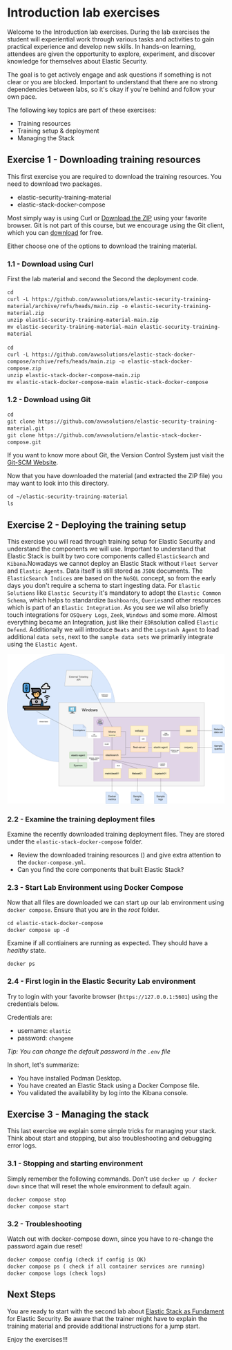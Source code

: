# Introduction lab exercises

Welcome to the Introduction lab exercises. During the lab exercises the student will experiential work through various tasks and activities to gain practical experience and develop new skills. In hands-on learning, attendees are given the opportunity to explore, experiment, and discover knowledge for themselves about Elastic Security.

The goal is to  get actively engage and ask questions if something is not clear or you are blocked. Important to understand that there are no strong dependencies between labs, so it's okay if you're behind and follow your own pace.

The following key topics are part of these exercises:

- Training resources
- Training setup & deployment
- Managing the Stack

## Exercise 1 - Downloading training resources

This first exercise you are required to download the training resources. You need to download two packages.

- elastic-security-training-material
- elastic-stack-docker-compose

Most simply way is using Curl or [Download the ZIP](https://github.com/avwsolutions/elastic-security-training-material/archive/refs/heads/main.zip) using your favorite browser. Git is not part of this course, but we encourage using the Git client, which you can [download](https://git-scm.com/downloads/guis) for free.

Either choose one of the options to download the training material.

### 1.1 - Download using Curl

First the lab material and second the Second the deployment code.

```
cd
curl -L https://github.com/avwsolutions/elastic-security-training-material/archive/refs/heads/main.zip -o elastic-security-training-material.zip
unzip elastic-security-training-material-main.zip
mv elastic-security-training-material-main elastic-security-training-material

cd
curl -L https://github.com/avwsolutions/elastic-stack-docker-compose/archive/refs/heads/main.zip -o elastic-stack-docker-compose.zip
unzip elastic-stack-docker-compose-main.zip
mv elastic-stack-docker-compose-main elastic-stack-docker-compose
```

### 1.2 - Download using Git

```
cd
git clone https://github.com/avwsolutions/elastic-security-training-material.git
git clone https://github.com/avwsolutions/elastic-stack-docker-compose.git
```

If you want to know more about Git, the Version Control System just visit the [Git-SCM Website](https://git-scm.com/).

Now that you have downloaded the material (and extracted the ZIP file) you may want to look into this directory.

```
cd ~/elastic-security-training-material
ls
```
## Exercise 2 - Deploying the training setup

This exercise you will read through training setup for Elastic Security and understand the components we will use. Important to understand that Elastic Stack is built by two core components called `ElasticSearch` and `Kibana`.Nowadays we cannot deploy an Elastic Stack without `Fleet Server` and `Elastic Agents`. Data itself is still stored as `JSON` documents. The `ElasticSearch Indices` are based on the `NoSQL` concept, so from the early days you don't require a schema to start ingesting data. For `Elastic Solutions` like `Elastic Security` it's mandatory to adopt the `Elastic Common Schema`, which helps to standardize `Dashboards`, `Queries`and other resources which is part of an `Elastic Integration`. As you see we wil also briefly touch integrations for `OSQuery Logs`, `Zeek`, `Windows` and some more. Almost everything became an Integration, just like their `EDR`solution called `Elastic Defend`. Additionally we will introduce `Beats` and the `Logstash Agent` to load additional `data sets`, next to the `sample data sets` we primarily integrate using the `Elastic Agent`.

<img src="https://github.com/avwsolutions/elastic-security-training-material/blob/main/labs/01-introduction/content/training-setup.png?raw=true" alt="training-setup">

### 2.2 - Examine the training deployment files

Examine the recently downloaded training deployment files. They are stored under the `elastic-stack-docker-compose` folder.
- Review the downloaded training resources () and give extra attention to the `docker-compose.yml`.
- Can you find the core components that built Elastic Stack?

### 2.3 - Start Lab Environment using Docker Compose

Now that all  files are downloaded we can start up our lab environment using `docker compose`.
Ensure that you are in the *root* folder.

```
cd elastic-stack-docker-compose
docker compose up -d
```
Examine if all contiainers are running as expected. They should have a *healthy* state.

```
docker ps
```

### 2.4 - First login in the Elastic Security Lab environment

Try to login with your favorite browser (`https://127.0.0.1:5601`) using the credentials below.

Credentials are:
- username: `elastic`
- password: `changeme`

*Tip: You can change the default password in the `.env` file*

In short, let's summarize:
- You have installed Podman Desktop.
- You have created an Elastic Stack using a Docker Compose file.
- You validated the availability by log into the Kibana console.

## Exercise 3 - Managing the stack

This last exercise we explain some simple tricks for managing your stack. Think about start and stopping, but also troubleshooting and debugging error logs.

### 3.1 - Stopping and starting environment

Simply remember the following commands. Don't use `docker up / docker down` since that will reset the whole environment to default again.

```
docker compose stop
docker compose start
```

### 3.2 - Troubleshooting

Watch out with docker-compose down, since you have to re-change the password again due reset!

```
docker compose config (check if config is OK)
docker compose ps ( check if all container services are running)
docker compose logs (check logs)
```

## Next Steps

You are ready to start with the second lab about [Elastic Stack as Fundament](../02-stackfoundation/README.md) for Elastic Security. Be aware that the trainer might have to explain the training material and provide additional instructions for a jump start.

Enjoy the exercises!!!
